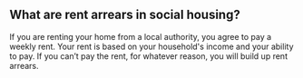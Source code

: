 ##  What are rent arrears in social housing?

If you are renting your home from a local authority, you agree to pay a weekly
rent. Your rent is based on your household's income and your ability to pay.
If you can’t pay the rent, for whatever reason, you will build up rent
arrears.
